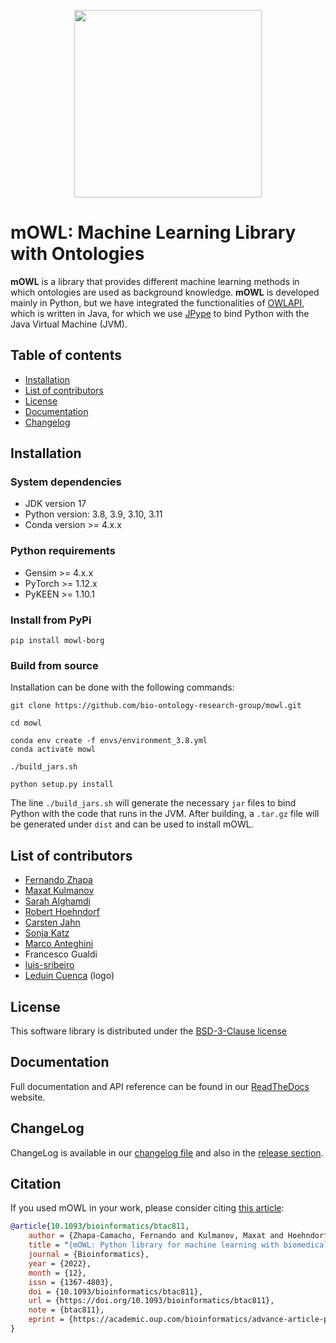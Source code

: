 <p align="center">
  <img src= "https://github.com/bio-ontology-research-group/mowl/blob/main/docs/source/mowl_black_background_colors_2048x2048px.png?raw=true" width="300"/>
</p>
  
# mOWL: Machine Learning Library with Ontologies

**mOWL** is a library that provides different machine learning methods in which ontologies are used as background knowledge. **mOWL** is developed 
mainly in Python, but we have integrated the functionalities of [OWLAPI](https://github.com/owlcs/owlapi), which is written in Java, for which we use [JPype](https://jpype.readthedocs.io/en/latest/) to bind Python with the Java Virtual Machine (JVM).


## Table of contents
  - [Installation](#installation)
  - [List of contributors](#list-of-contributors)
  - [License](#license)
  - [Documentation](#documentation)
  - [Changelog](#changelog)


## Installation

### System dependencies

  - JDK version 17
  - Python version: 3.8, 3.9, 3.10, 3.11
  - Conda version >= 4.x.x

### Python requirements

  - Gensim >= 4.x.x
  - PyTorch >= 1.12.x
  - PyKEEN >= 1.10.1

### Install from PyPi

```
pip install mowl-borg
```

### Build from source
Installation can be done with the following commands:

```
git clone https://github.com/bio-ontology-research-group/mowl.git

cd mowl

conda env create -f envs/environment_3.8.yml
conda activate mowl

./build_jars.sh

python setup.py install
```

The line `./build_jars.sh` will generate the necessary `jar` files to bind Python with the code that runs in the JVM. After building, a ``.tar.gz`` file will be generated under `dist` and can be used to install mOWL.



## List of contributors
* [Fernando Zhapa](https://github.com/ferzcam)
* [Maxat Kulmanov](https://github.com/coolmaksat)
* [Sarah Alghamdi](https://github.com/smalghamdi)
* [Robert Hoehndorf](https://github.com/leechuck)
* [Carsten Jahn](https://github.com/carsten-jahn)
* [Sonja Katz](https://github.com/sonjakatz)
* [Marco Anteghini](https://github.com/MarcoAnteghini)
* Francesco Gualdi
* [luis-sribeiro](https://github.com/luis-sribeiro)
* [Leduin Cuenca](https://github.com/leduin) (logo)

## License
This software library is distributed under the [BSD-3-Clause license](https://github.com/bio-ontology-research-group/mowl/blob/main/LICENSE)

## Documentation
Full documentation and API reference can be found in our [ReadTheDocs](https://mowl.readthedocs.io/en/latest/index.html) website.

## ChangeLog
ChangeLog is available in our [changelog file](https://github.com/bio-ontology-research-group/mowl/blob/main/CHANGELOG.md) and also in the [release section](https://github.com/bio-ontology-research-group/mowl/releases/).

## Citation
If you used mOWL in your work, please consider citing [this article](https://doi.org/10.1093/bioinformatics/btac811):

```bibtex
@article{10.1093/bioinformatics/btac811,
    author = {Zhapa-Camacho, Fernando and Kulmanov, Maxat and Hoehndorf, Robert},
    title = "{mOWL: Python library for machine learning with biomedical ontologies}",
    journal = {Bioinformatics},
    year = {2022},
    month = {12},
    issn = {1367-4803},
    doi = {10.1093/bioinformatics/btac811},
    url = {https://doi.org/10.1093/bioinformatics/btac811},
    note = {btac811},
    eprint = {https://academic.oup.com/bioinformatics/advance-article-pdf/doi/10.1093/bioinformatics/btac811/48438324/btac811.pdf},
}
```
